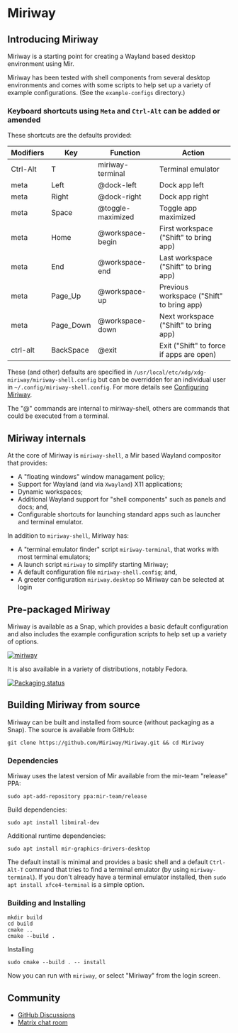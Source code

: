 # Miriway

## Introducing Miriway
Miriway is a starting point for creating a Wayland based desktop environment using Mir.

Miriway has been tested with shell components from several desktop environments 
and comes with some scripts to help set up a variety of example configurations.
(See the `example-configs` directory.) 

### Keyboard shortcuts using `Meta` and `Ctrl-Alt` can be added or amended

These shortcuts are the defaults provided:

Modifiers|Key|Function|Action
--|--|--|--
Ctrl-Alt|T|miriway-terminal|Terminal emulator
meta|Left|@dock-left|Dock app left
meta|Right|@dock-right|Dock app right
meta|Space|@toggle-maximized|Toggle app maximized
meta|Home|@workspace-begin|First workspace ("Shift" to bring app)
meta|End|@workspace-end|Last workspace ("Shift" to bring app)
meta|Page_Up|@workspace-up|Previous workspace ("Shift" to bring app)
meta|Page_Down|@workspace-down|Next workspace ("Shift" to bring app)
ctrl-alt|BackSpace|@exit|Exit ("Shift" to force if apps are open)

These (and other) defaults are specified in `/usr/local/etc/xdg/xdg-miriway/miriway-shell.config` but can be
overridden for an individual user in `~/.config/miriway-shell.config`. For more
details see [Configuring Miriway](CONFIGURING_MIRIWAY.md).

The "@" commands are internal to miriway-shell, others are commands that could be executed from a terminal.

## Miriway internals

At the core of Miriway is `miriway-shell`, a Mir based Wayland compositor that provides:
* A "floating windows" window managament policy;
* Support for Wayland (and via `Xwayland`) X11 applications;
* Dynamic workspaces;
* Additional Wayland support for "shell components" such as panels and docs; and,
* Configurable shortcuts for launching standard apps such as launcher and terminal emulator.

In addition to `miriway-shell`, Miriway has:

* A "terminal emulator finder" script `miriway-terminal`, that works with most terminal emulators;
* A launch script `miriway` to simplify starting Miriway;
* A default configuration file `miriway-shell.config`; and,
* A greeter configuration `miriway.desktop` so Miriway can be selected at login

## Pre-packaged Miriway

Miriway is available as a Snap, which provides a basic default configuration 
and also includes the example configuration scripts to help set up a variety
of options.

[![miriway](https://snapcraft.io/miriway/badge.svg)](https://snapcraft.io/miriway)

It is also available in a variety of distributions, notably Fedora.

[![Packaging status](https://repology.org/badge/vertical-allrepos/miriway.svg)](https://repology.org/project/miriway/versions)

## Building Miriway from source

Miriway can be built and installed from source (without packaging as a Snap).
The source is available from GitHub:

```plain
git clone https://github.com/Miriway/Miriway.git && cd Miriway
```

### Dependencies

Miriway uses the latest version of Mir available from the mir-team "release" PPA:

```plain
sudo apt-add-repository ppa:mir-team/release
```

Build dependencies:
```plain
sudo apt install libmiral-dev
```

Additional runtime dependencies:
```plain
sudo apt install mir-graphics-drivers-desktop
```

The default install is minimal and provides a basic shell and a default 
`Ctrl-Alt-T` command that tries to find a terminal emulator (by using 
`miriway-terminal`). If you don't already have a terminal emulator 
installed, then `sudo apt install xfce4-terminal` is a simple option.

### Building and Installing

```plain
mkdir build
cd build
cmake ..
cmake --build .
```

Installing

```plain
sudo cmake --build . -- install
```

Now you can run with `miriway`, or select "Miriway" from the login screen.

## Community

* [GitHub Discussions](https://github.com/Miriway/Miriway/discussions)
* [Matrix chat room](https://matrix.to/#/#miriway:matrix.org)
